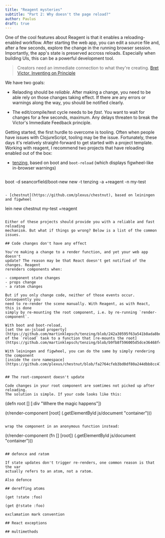 ```yaml
---
title: "Reagent mysteries"
subtitle: "Part 2: Why doesn't the page reload?"
author: Paulus
draft: true
---
```


One of the cool features about Reagent is that it enables a reloading-enabled
workflow. After starting the web app, you can edit a source file and, after a
few seconds, explore the change in the running browser session. Importantly, the
app's state is preserved accross reloads. Especially when building UIs, this can
be a powerful development tool.

> Creators need an immediate connection to what they're creating. [Bret Victor,
> Inventing on Principle](http://blog.ezyang.com/2012/02/transcript-of-inventing-on-principleb/)

We have two goals:

- Relaoding should be *reliable*. After making a change, you need to be able
  rely on those changes taking effect. If there are any errors or warnings along
  the way, you should be notified clearly.

- The edit/compile/test cycle needs to be *fast*. You want to wait for changes
  for a few seconds, maximum. Any delays threaten to break the Victor's Immediate
  Feedback principle.

Getting started, the first hurdle to overcome is tooling. Often when people have
issues with ClojureScript, tooling may be the issue. Fortunately, these days
it's relatively straight-forward to get started with a project template. Working
with reagent, I recommend two projects that have reloading enabled out of the box:

- [tenzing](https://github.com/martinklepsch/tenzing), based on boot and
  `boot-reload` (which displays figwheel-like in-browser warnings)

   ```
boot -d seancorfield/boot-new new -t tenzing -a +reagent -n my-test
   ```

- [chestnut](https://github.com/plexus/chestnut), based on leiningen and figwheel

   ```
lein new chestnut my-test +reagent
   ```

Either of these projects should provide you with a reliable and fast reloading
mechanism. But what if things go wrong? Below is a list of the common issues.

## Code changes don't have any effect

You're making a change to a render function, and yet your web app doesn't
update? The reason may be that React doesn't get notified of the changes. Reagent
rerenders components when:

- component state changes
- props change
- a ratom changes

But if you only change code, neither of those events occur. Consequently you
need to re-render the scene manually. With Reagent, as with React, this is done
simply by re-mounting the root component, i.e. by re-running `render-component`.

With boot and boot-reload,
[set the on-jsload property](https://github.com/martinklepsch/tenzing/blob/242a30595f63a541b8ada8bd7be0b489ccf522a2/resources/leiningen/new/tenzing/build.boot#L38)
of the `reload` task to a function that [re-mounts the root](https://github.com/martinklepsch/tenzing/blob/b9fb8f596005d5dce36468f4880453f74fecf421/resources/leiningen/new/tenzing/app.cljs#L3).

With leiningen and figwheel, you can do the same by simply rendering the component
[inside the core namespace](https://github.com/plexus/chestnut/blob/fa2764cfeb3bd0df80a244dbb8cc47f29b903c2d/src/leiningen/new/chestnut/src/cljs/chestnut/core_reagent.cljs#L11).


## The root-component doesn't update

Code changes in your root component are somtimes not picked up after reloading.
The solution is simple. If your code looks like this:

```
(defn root []
   [:div "Where the magic happens"])

(r/render-component [root]
                    (.getElementById js/document "container")))
```

wrap the component in an anonymous function instead:

```
(r/render-component (fn [] [root])
                    (.getElementById js/document "container")))
```

## defonce and ratom

If state updates don't trigger re-renders, one common reason is that the var
actually refers to an atom, not a ratom.

Also defonce

## dereffing atoms

(get !state :foo)

(get @!state :foo)

exclamation mark convention

## React exceptions

## multimethods
